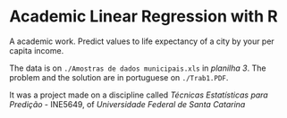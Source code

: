 # Academic Linear Regression with R

A academic work. Predict values to life expectancy of a city by your per capita income.

The data is on `./Amostras de dados municipais.xls` in _planilha 3_.
The problem and the solution are in portuguese on `./Trab1.PDF`.

It was a project made on a discipline called *Técnicas Estatísticas para Predição* - INE5649, of *Universidade Federal de Santa Catarina*

